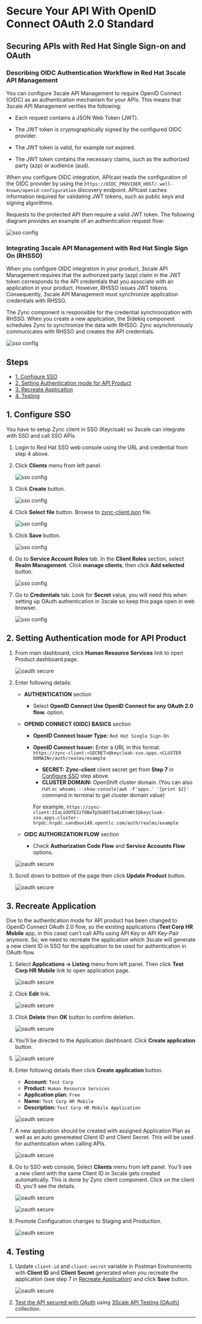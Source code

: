 # Secure Your API With OpenID Connect OAuth 2.0 Standard <!-- omit in toc -->

## Securing APIs with Red Hat Single Sign-on and OAuth <!-- omit in toc -->

### Describing OIDC Authentication Workflow in Red Hat 3scale API Management

You can configure 3scale API Management to require OpenID Connect (OIDC) as an authentication mechanism for your APIs. This means that 3scale API Management verifies the following:

- Each request contains a JSON Web Token (JWT).

- The JWT token is cryptographically signed by the configured OIDC provider.

- The JWT token is valid, for example not expired.

- The JWT token contains the necessary claims, such as the authorized party (azp) or audience (aud).

When you configure OIDC integration, APIcast reads the configuration of the OIDC provider by using the `https://OIDC_PROVIDER_HOST/.well-known/openid-configuration` discovery endpoint. APIcast caches information required for validating JWT tokens, such as public keys and signing algorithms.

Requests to the protected API then require a valid JWT token. The following diagram provides an example of an authentication request flow:

![sso config](../images/oauth-auth-flow.png)

### Integrating 3scale API Management with Red Hat Single Sign On (RHSSO) <!-- omit in toc -->

When you configure OIDC integration in your product, 3scale API Management requires that the authorized party (azp) claim in the JWT token corresponds to the API credentials that you associate with an application in your product. However, RHSSO issues JWT tokens. Consequently, 3scale API Management must synchronize application credentials with RHSSO.

The Zync component is responsible for the credential synchronization with RHSSO. When you create a new application, the Sidekiq component schedules Zync to synchronize the data with RHSSO. Zync asynchronously communicates with RHSSO and creates the API credentials.

![sso config](../images/oauth-acc-flow.png)

## Steps <!-- omit in toc -->

- [1. Configure SSO](#1-configure-sso)
- [2. Setting Authentication mode for API Product](#2-setting-authentication-mode-for-api-product)
- [3. Recreate Application](#3-recreate-application)
- [4. Testing](#4-testing)

## 1. Configure SSO

You have to setup Zync client in SSO (Keycloak) so 3scale can integrate with SSO and call SSO APIs.

1. Login to Red Hat SSO web console using the URL and credential from step 4 above.

2. Click **Clients** menu from left panel.

    ![sso config](../images/sso-config-1.png)

3. Click **Create** button.

    ![sso config](../images/sso-config-2.png)

4. Click **Select file** button. Browse to [zync-client.json](../manifest/sso/zync-client.json) file.

    ![sso config](../images/sso-config-3.png)

5. Click **Save** button.

    ![sso config](../images/sso-config-4.png)

6. Go to **Service Account Roles** tab. In the **Client Roles** section, select **Realm Management**. Click **manage clients**, then click **Add selected** button.

    ![sso config](../images/sso-config-5.png)

7. Go to **Credentials** tab. Look for **Secret** value, you will need this when setting up OAuth authentication in 3scale so keep this page open in web browser.

    ![sso config](../images/sso-config-6.png)

## 2. Setting Authentication mode for API Product

1. From main dashboard, click **Human Resource Services** link to open Product dashboard page.

   ![oauth secure](../images/oauth-1.png)

2. Enter following details:
   - **AUTHENTICATION** section
      - Select **OpenID Connect Use OpenID Connect for any OAuth 2.0 flow.** option.

   - **OPENID CONNECT (OIDC) BASICS** section

        - **OpenID Connect Issuer Type:** `Red Hat Single Sign-On`
        - **OpenID Connect Issuer:** Enter a URL in this format: `https://zync-client:<SECRET>@keycloak-sso.apps.<CLUSTER DOMAIN>/auth/realms/example`

            - **SECRET:** **Zync-client** client secret get from **Step 7** in [Configure SSO](#1-configure-sso) step above.
            - **CLUSTER DOMAIN:** OpenShift cluster domain. (You can also run `oc whoami --show-console|awk -F'apps.' '{print $2}'` command in terminal to get cluster domain value)

            For example, `https://zync-client:2IaLsOOTEZzTOBeTp5U8OfIeQiKYmNtI@keycloak-sso.apps.cluster-hrpdc.hrpdc.sandbox140.opentlc.com/auth/realms/example`

   - **OIDC AUTHORIZATION FLOW** section

        - Check **Authorization Code Flow** and **Service Accounts Flow** options.

   ![oauth secure](../images/oauth-2.png)

3. Scroll down to bottom of the page then click **Update Product** button.

   ![oauth secure](../images/oauth-3.png)

## 3. Recreate Application

Due to the authentication mode for API product has been changed to OpenID Connect OAuth 2.0 flow, so the existing applications (**Test Corp HR Mobile** app, in this case) can't call APIs using API Key or API Key-Pair anymore. So, we need to recreate the application which 3scale will generate a new client ID in SSO for the application to be used for authentication in OAuth flow.

1. Select **Applications -> Listing** menu from left panel. Then click **Test Corp HR Mobile** link to open application page.

   ![oauth secure](../images/oauth-4.png)

2. Click **Edit** link.

   ![oauth secure](../images/oauth-5.png)

3. Click **Delete** then **OK** button to confirm deletion.

   ![oauth secure](../images/oauth-6.png)

4. You'll be directed to the Application dashboard. Click **Create application** button.
5. ![oauth secure](../images/oauth-7.png)

6. Enter following details then click **Create application** button.

   - **Account:** `Test Corp`
   - **Product:** `Human Resource Services`
   - **Application plan:** `Free`
   - **Name:** `Test Corp HR Mobile`
   - **Description:** `Test Corp HR Mobile Application`

   ![oauth secure](../images/oauth-8.png)

7. A new application should be created with assigned Application Plan as well as an auto genereated Client ID and Client Secret. This will be used for authentication when calling APIs.

   ![oauth secure](../images/oauth-9.png)

8. Go to SSO web console, Select **Clients** menu from left panel. You'll see a new client with the same Client ID in 3scale gets created automatically. This is done by Zync client component. Click on the client ID, you'll see the details.

   ![oauth secure](../images/oauth-10.png)

   ![oauth secure](../images/oauth-12.png)

9. Promote Configuration changes to Staging and Production.

   ![oauth secure](../images/oauth-11.png)

## 4. Testing

1. Update `client-id` and `client-secret` variable in Postman Environments with **Client ID** and **Client Secret** generated when you recreate the application (see step 7 in [Recreate Application](#3-recreate-application)) and click **Save** button.

   ![oauth secure](../images/oauth-13.png)

2. [Test the API secured with OAuth](testing-application.md#testing-api-secured-by-oauth) using [3Scale API Testing (OAuth)](../postman/3scale-api-testing-oauth.postman_collection.json) collection.

---
